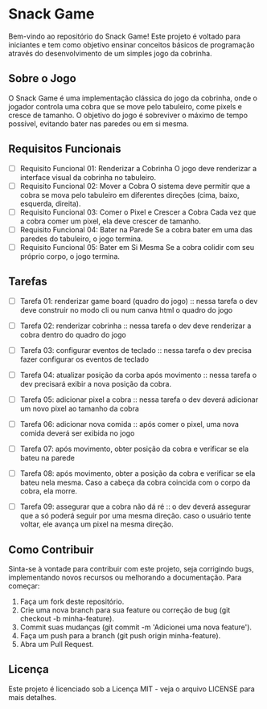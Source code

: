 # Snack Game

Bem-vindo ao repositório do Snack Game! Este projeto é voltado para iniciantes e tem como objetivo ensinar conceitos básicos de programação através do desenvolvimento de um simples jogo da cobrinha.

## Sobre o Jogo

O Snack Game é uma implementação clássica do jogo da cobrinha, onde o jogador controla uma cobra que se move pelo tabuleiro, come pixels e cresce de tamanho. O objetivo do jogo é sobreviver o máximo de tempo possível, evitando bater nas paredes ou em si mesma.

## Requisitos Funcionais

- [ ] Requisito Funcional 01: Renderizar a Cobrinha
  O jogo deve renderizar a interface visual da cobrinha no tabuleiro.
- [ ] Requisito Funcional 02: Mover a Cobra
O sistema deve permitir que a cobra se mova pelo tabuleiro em diferentes direções (cima, baixo, esquerda, direita).
- [ ] Requisito Funcional 03: Comer o Pixel e Crescer a Cobra
Cada vez que a cobra comer um pixel, ela deve crescer de tamanho.
- [ ] Requisito Funcional 04: Bater na Parede
Se a cobra bater em uma das paredes do tabuleiro, o jogo termina.
- [ ] Requisito Funcional 05: Bater em Si Mesma
Se a cobra colidir com seu próprio corpo, o jogo termina.

## Tarefas

- [ ] Tarefa 01: renderizar game board (quadro do jogo) :: nessa tarefa o dev deve construir no modo cli ou num canva html o quadro do jogo
- [ ] Tarefa 02: renderizar cobrinha :: nessa tarefa o dev deve renderizar a cobra dentro do quadro do jogo
- [ ] Tarefa 03: configurar eventos de teclado :: nessa tarefa o dev precisa fazer configurar os eventos de teclado
- [ ] Tarefa 04: atualizar posição da corba após movimento :: nessa tarefa o dev precisará exibir a nova posição da cobra.
- [ ] Tarefa 05: adicionar pixel a cobra :: nessa tarefa o dev deverá adicionar um novo pixel ao tamanho da cobra
- [ ] Tarefa 06: adicionar nova comida :: após comer o pixel, uma nova comida deverá ser exibida no jogo
- [ ] Tarefa 07: após movimento, obter posição da cobra e verificar se ela bateu na parede
- [ ] Tarefa 08: após movimento, obter a posição da cobra e verificar se ela bateu nela mesma. Caso a cabeça da cobra coincida com o corpo da cobra, ela morre.
- [ ] Tarefa 09: assegurar que a cobra não dá ré :: o dev deverá assegurar que a só poderá seguir por uma mesma direção. caso o usuário tente voltar, ele avança um pixel na mesma direção.


## Como Contribuir
Sinta-se à vontade para contribuir com este projeto, seja corrigindo bugs, implementando novos recursos ou melhorando a documentação. Para começar:

1. Faça um fork deste repositório.
2. Crie uma nova branch para sua feature ou correção de bug (git checkout -b minha-feature).
3. Commit suas mudanças (git commit -m 'Adicionei uma nova feature').
4. Faça um push para a branch (git push origin minha-feature).
5. Abra um Pull Request.

## Licença
Este projeto é licenciado sob a Licença MIT - veja o arquivo LICENSE para mais detalhes.

